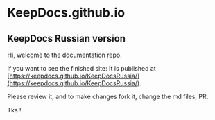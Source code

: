 # KeepDocs.github.io

## KeepDocs Russian version

Hi, welcome to the documentation repo.

If you want to see the finished site: 
It is published at [https://keepdocs.github.io/KeepDocsRussia/](https://keepdocs.github.io/KeepDocsRussia/).

Please review it, and to make changes fork it, change the md files, PR.

Tks !
